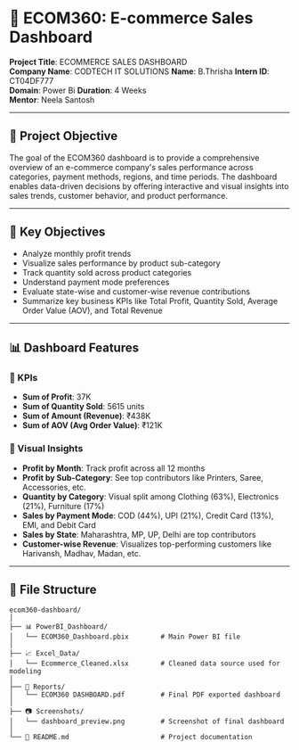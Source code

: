 # 🛒 ECOM360: E-commerce Sales Dashboard

**Project Title**: ECOMMERCE SALES DASHBOARD  
**Company Name**: CODTECH IT SOLUTIONS
**Name**: B.Thrisha
**Intern ID**: CT04DF777  
**Domain**: Power Bi 
**Duration**: 4 Weeks  
**Mentor**: Neela Santosh

---

## 📌 Project Objective

The goal of the ECOM360 dashboard is to provide a comprehensive overview of an e-commerce company's sales performance across categories, payment methods, regions, and time periods. The dashboard enables data-driven decisions by offering interactive and visual insights into sales trends, customer behavior, and product performance.

---

## 🎯 Key Objectives

- Analyze monthly profit trends
- Visualize sales performance by product sub-category
- Track quantity sold across product categories
- Understand payment mode preferences
- Evaluate state-wise and customer-wise revenue contributions
- Summarize key business KPIs like Total Profit, Quantity Sold, Average Order Value (AOV), and Total Revenue

---

## 📊 Dashboard Features

### 🔹 KPIs
- **Sum of Profit**: 37K
- **Sum of Quantity Sold**: 5615 units
- **Sum of Amount (Revenue)**: ₹438K
- **Sum of AOV (Avg Order Value)**: ₹121K

### 🔹 Visual Insights
- **Profit by Month**: Track profit across all 12 months
- **Profit by Sub-Category**: See top contributors like Printers, Saree, Accessories, etc.
- **Quantity by Category**: Visual split among Clothing (63%), Electronics (21%), Furniture (17%)
- **Sales by Payment Mode**: COD (44%), UPI (21%), Credit Card (13%), EMI, and Debit Card
- **Sales by State**: Maharashtra, MP, UP, Delhi are top contributors
- **Customer-wise Revenue**: Visualizes top-performing customers like Harivansh, Madhav, Madan, etc.

---

## 📂 File Structure

```plaintext
ecom360-dashboard/
│
├── 📊 PowerBI_Dashboard/
│   └── ECOM360_Dashboard.pbix        # Main Power BI file
│
├── 📈 Excel_Data/
│   └── Ecommerce_Cleaned.xlsx        # Cleaned data source used for modeling
│
├── 📄 Reports/
│   └── ECOM360 DASHBOARD.pdf         # Final PDF exported dashboard
│
├── 📷 Screenshots/
│   └── dashboard_preview.png         # Screenshot of final dashboard
│
└── 📘 README.md                       # Project documentation
